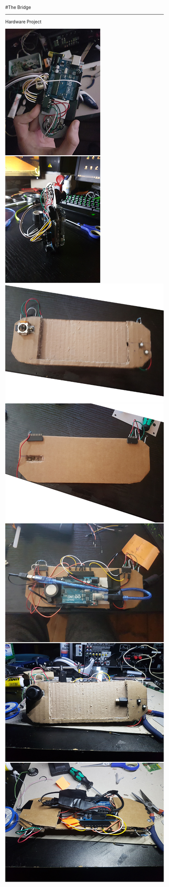 #The Bridge

-------------------
Hardware Project



![alt tag](https://raw.githubusercontent.com/janekx21/theBridge/master/pics/pic00.jpg)
![alt tag](https://raw.githubusercontent.com/janekx21/theBridge/master/pics/pic01.jpg)
![alt tag](https://raw.githubusercontent.com/janekx21/theBridge/master/pics/pic02.jpg)
![alt tag](https://raw.githubusercontent.com/janekx21/theBridge/master/pics/pic03.jpg)
![alt tag](https://raw.githubusercontent.com/janekx21/theBridge/master/pics/pic04.jpg)
![alt tag](https://raw.githubusercontent.com/janekx21/theBridge/master/pics/pic05.jpg)
![alt tag](https://raw.githubusercontent.com/janekx21/theBridge/master/pics/pic06.jpg)